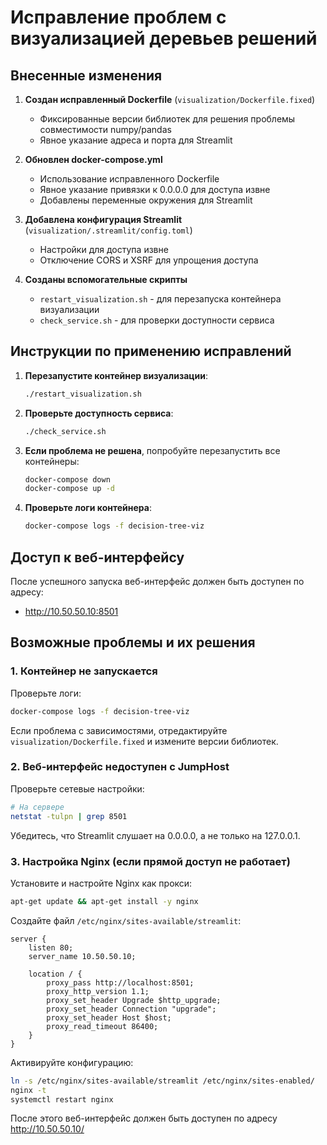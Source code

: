 # Исправление проблем с визуализацией деревьев решений

## Внесенные изменения

1. **Создан исправленный Dockerfile** (`visualization/Dockerfile.fixed`)

   - Фиксированные версии библиотек для решения проблемы совместимости numpy/pandas
   - Явное указание адреса и порта для Streamlit

2. **Обновлен docker-compose.yml**

   - Использование исправленного Dockerfile
   - Явное указание привязки к 0.0.0.0 для доступа извне
   - Добавлены переменные окружения для Streamlit

3. **Добавлена конфигурация Streamlit** (`visualization/.streamlit/config.toml`)

   - Настройки для доступа извне
   - Отключение CORS и XSRF для упрощения доступа

4. **Созданы вспомогательные скрипты**
   - `restart_visualization.sh` - для перезапуска контейнера визуализации
   - `check_service.sh` - для проверки доступности сервиса

## Инструкции по применению исправлений

1. **Перезапустите контейнер визуализации**:

   ```bash
   ./restart_visualization.sh
   ```

2. **Проверьте доступность сервиса**:

   ```bash
   ./check_service.sh
   ```

3. **Если проблема не решена**, попробуйте перезапустить все контейнеры:

   ```bash
   docker-compose down
   docker-compose up -d
   ```

4. **Проверьте логи контейнера**:
   ```bash
   docker-compose logs -f decision-tree-viz
   ```

## Доступ к веб-интерфейсу

После успешного запуска веб-интерфейс должен быть доступен по адресу:

- http://10.50.50.10:8501

## Возможные проблемы и их решения

### 1. Контейнер не запускается

Проверьте логи:

```bash
docker-compose logs -f decision-tree-viz
```

Если проблема с зависимостями, отредактируйте `visualization/Dockerfile.fixed` и измените версии библиотек.

### 2. Веб-интерфейс недоступен с JumpHost

Проверьте сетевые настройки:

```bash
# На сервере
netstat -tulpn | grep 8501
```

Убедитесь, что Streamlit слушает на 0.0.0.0, а не только на 127.0.0.1.

### 3. Настройка Nginx (если прямой доступ не работает)

Установите и настройте Nginx как прокси:

```bash
apt-get update && apt-get install -y nginx
```

Создайте файл `/etc/nginx/sites-available/streamlit`:

```nginx
server {
    listen 80;
    server_name 10.50.50.10;

    location / {
        proxy_pass http://localhost:8501;
        proxy_http_version 1.1;
        proxy_set_header Upgrade $http_upgrade;
        proxy_set_header Connection "upgrade";
        proxy_set_header Host $host;
        proxy_read_timeout 86400;
    }
}
```

Активируйте конфигурацию:

```bash
ln -s /etc/nginx/sites-available/streamlit /etc/nginx/sites-enabled/
nginx -t
systemctl restart nginx
```

После этого веб-интерфейс должен быть доступен по адресу http://10.50.50.10/
